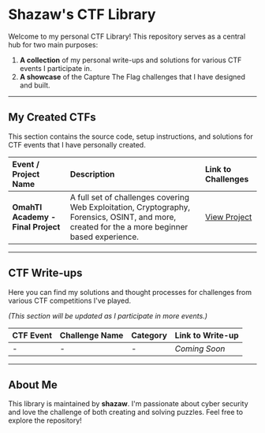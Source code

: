 # Shazaw's CTF Library

Welcome to my personal CTF Library! This repository serves as a central hub for two main purposes:
1.  **A collection** of my personal write-ups and solutions for various CTF events I participate in.
2.  **A showcase** of the Capture The Flag challenges that I have designed and built.

---

## My Created CTFs

This section contains the source code, setup instructions, and solutions for CTF events that I have personally created.

| Event / Project Name | Description | Link to Challenges |
| :--- | :--- | :--- |
| **OmahTI Academy - Final Project** | A full set of challenges covering Web Exploitation, Cryptography, Forensics, OSINT, and more, created for the a more beginner based experience. | [View Project](./Shazaw's%20CTFs/OmahTI%20Academy%20Final%20Project) |

---

## CTF Write-ups

Here you can find my solutions and thought processes for challenges from various CTF competitions I've played.

*(This section will be updated as I participate in more events.)*

| CTF Event | Challenge Name | Category | Link to Write-up |
| :--- | :--- | :--- | :--- |
| *-* | *-* | *-* | *Coming Soon* |


---

## About Me

This library is maintained by **shazaw**. I'm passionate about cyber security and love the challenge of both creating and solving puzzles. Feel free to explore the repository!
